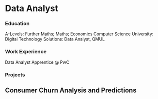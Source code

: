 # Data Analyst 

### Education 
A-Levels: Further Maths; Maths; Economics Computer Science 
University: Digital Technology Solutions: Data Analyst, QMUL 

### Work Experience
Data Analyst Apprentice @ PwC

### Projects
Consumer Churn Analysis and Predictions
- 
